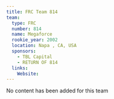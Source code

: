 ```yaml
---
title: FRC Team 814
team:
  type: FRC
  number: 814
  name: Megaforce
  rookie_year: 2002
  location: Napa , CA, USA
  sponsors:
    - TBL Capital
    - RETURN OF 814
  links:
    Website: 
---
```

No content has been added for this team